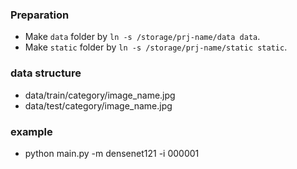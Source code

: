 ### Preparation
- Make `data` folder by `ln -s /storage/prj-name/data data`.
- Make `static` folder by `ln -s /storage/prj-name/static static`.

### data structure
- data/train/category/image_name.jpg
- data/test/category/image_name.jpg

### example
- python main.py -m densenet121 -i 000001
